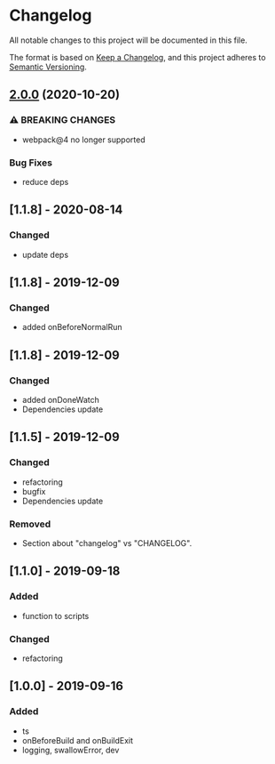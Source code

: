 # Changelog
All notable changes to this project will be documented in this file.

The format is based on [Keep a Changelog](https://keepachangelog.com/en/1.0.0/),
and this project adheres to [Semantic Versioning](https://semver.org/spec/v2.0.0.html).

## [2.0.0](https://github.com/s00d/webpack-shell-plugin-next/compare/v1.2.0...v2.0.0) (2020-10-20)

### ⚠ BREAKING CHANGES

* webpack@4 no longer supported

### Bug Fixes

* reduce deps

## [1.1.8] - 2020-08-14

### Changed
- update deps

## [1.1.8] - 2019-12-09

### Changed
- added onBeforeNormalRun

## [1.1.8] - 2019-12-09

### Changed
- added onDoneWatch
- Dependencies update

## [1.1.5] - 2019-12-09

### Changed
- refactoring
- bugfix
- Dependencies update

### Removed
- Section about "changelog" vs "CHANGELOG".

## [1.1.0] - 2019-09-18
### Added
- function to scripts
### Changed
- refactoring

## [1.0.0] - 2019-09-16
### Added
- ts
- onBeforeBuild and onBuildExit
- logging, swallowError, dev







